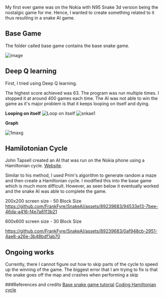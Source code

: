 My first ever game was on the Nokia with N95 Snake 3d version being the nostalgic game for me. Hence, I wanted to create something related to it thus resulting in a snake AI game.

## Base Game
The folder called base game contains the base snake game.


![image](https://github.com/FrankFyre/SnakeAI/assets/89239683/996ae1b5-2934-43a5-a60e-4e1636ad745b)



## Deep Q learning 

First, I tried using Deep Q learning. 


The highest score achieved was 63. The program was run multiple times. I stopped it at around 400 games each time. The AI was not able to win the game as it's major problem is that it keeps looping on itself and dying. 

**Looping on itself**
![Loop on itself](https://github.com/FrankFyre/SnakeAI/assets/89239683/70428588-c2ed-457c-a705-c087ad344790)
![snkae1](https://github.com/FrankFyre/SnakeAI/assets/89239683/09a3596e-b435-4b4d-85e5-52ca23752c1c)


**Graph**

![1maxg](https://github.com/FrankFyre/SnakeAI/assets/89239683/725b6a88-1e34-40cb-8071-8ed33fe23f46)


## Hamilotonian Cycle 


John Tapsell created an AI that was run on the Nokia phone using a Hamiltonian cycle. [Website]([https://pages.github.com/](https://johnflux.com/2015/05/02/nokia-6110-part-3-algorithms/)https://johnflux.com/2015/05/02/nokia-6110-part-3-algorithms/).

Similar to his method, I used Prim's algorithm to  generate random a maze and then create a Hamiltonian cycle. I modified this into the base game which is much more difficult. However, as seen below it eventually worked and the snake AI was able to complete the game.


200x200 screen size  - 50 Block Size
https://github.com/FrankFyre/SnakeAI/assets/89239683/94533e13-7bee-46da-a416-f4e7a81f3b21

600x600 screen size  - 30 Block Size


https://github.com/FrankFyre/SnakeAI/assets/89239683/0af948cb-2951-4ae8-a26e-3b48bdf1ab70

## Ongoing works

Currently, there I cannot figure out how to skip parts of the cycle to speed up the winning of the game. The biggest error that I am trying to fix is that the snake goes off the map and crashes when performing a skip 





###References and credits 
[Base snake game tutorial](https://www.youtube.com/watch?v=L8ypSXwyBds&ab_channel=freeCodeCamp.org)
[Coding Hamiltonian cycle](https://github.com/illayyy/snake_ai)


